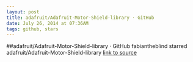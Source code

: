 ```yaml
---
layout: post
title: adafruit/Adafruit-Motor-Shield-library · GitHub
date: July 26, 2014 at 07:36AM
tags: github, stars
---
```

##adafruit/Adafruit-Motor-Shield-library · GitHub
fabiantheblind starred adafruit/Adafruit-Motor-Shield-library
[link to source](http://ift.tt/1zespD1) 
